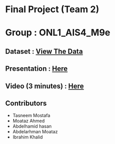 # Final Project (Team 2) 
# Group : ONL1_AIS4_M9e
## Dataset : [View The Data](https://drive.google.com/drive/folders/1VkRBXwhoWMssI4kojFYQD_C2ZvCpQllS?usp=sharing)
## Presentation : [Here](https://1drv.ms/p/c/8d531d047975ea7f/EQB0OHg6MQRFlTyEd6PpK3ABMeXk93nPv2kemJw8zF1hcQ?e=p2g4C2)
## Video (3 minutes) : [Here](https://drive.google.com/file/d/1nPAZb40gagxGzponU0ocfXycIvRmjLdY/view?usp=sharing)

## Contributors

- Tasneem Mostafa
- Moataz Ahmed
- Abdelhamid hasan
- Abdelarhman Moataz
- Ibrahim Khalid

